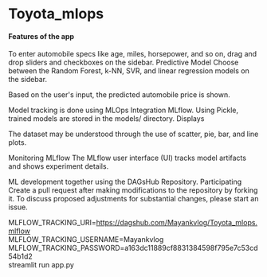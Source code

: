 # Toyota_mlops
####  Features of the app

To enter automobile specs like age, miles, horsepower, and so on, drag and drop sliders and checkboxes on the sidebar.
Predictive Model
Choose between the Random Forest, k-NN, SVR, and linear regression models on the sidebar.


Based on the user's input, the predicted automobile price is shown.



Model tracking is done using MLOps Integration MLflow.
Using Pickle, trained models are stored in the models/ directory.
Displays


The dataset may be understood through the use of scatter, pie, bar, and line plots.


Monitoring MLflow
The MLflow user interface (UI) tracks model artifacts and shows experiment details.


ML development together using the DAGsHub Repository.
Participating
Create a pull request after making modifications to the repository by forking it.
To discuss proposed adjustments for substantial changes, please start an issue.



MLFLOW_TRACKING_URI=https://dagshub.com/Mayankvlog/Toyota_mlops.mlflow \
MLFLOW_TRACKING_USERNAME=Mayankvlog \
MLFLOW_TRACKING_PASSWORD=a163dc11889cf8831384598f795e7c53cd54b1d2 \
streamlit run app.py


